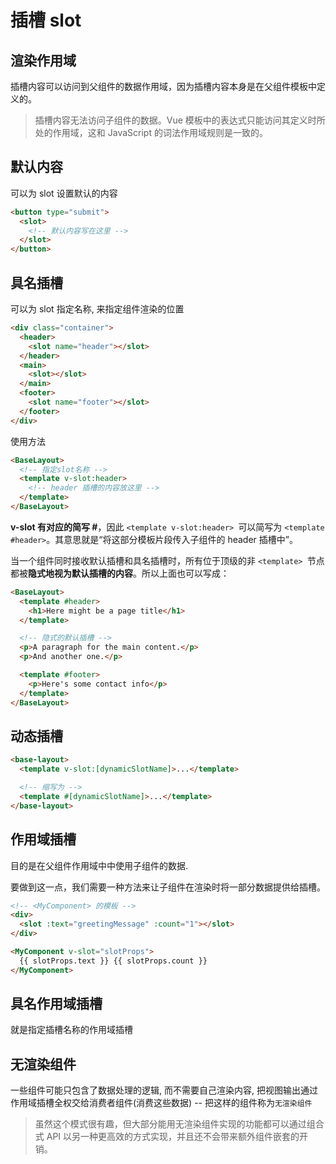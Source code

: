 # 插槽 slot

## 渲染作用域

插槽内容可以访问到父组件的数据作用域，因为插槽内容本身是在父组件模板中定义的。

> 插槽内容无法访问子组件的数据。Vue 模板中的表达式只能访问其定义时所处的作用域，这和 JavaScript 的词法作用域规则是一致的。

## 默认内容

可以为 slot 设置默认的内容

```html
<button type="submit">
  <slot>
    <!-- 默认内容写在这里 -->
  </slot>
</button>
```

## 具名插槽

可以为 slot 指定名称, 来指定组件渲染的位置

```html
<div class="container">
  <header>
    <slot name="header"></slot>
  </header>
  <main>
    <slot></slot>
  </main>
  <footer>
    <slot name="footer"></slot>
  </footer>
</div>
```

使用方法

```html
<BaseLayout>
  <!-- 指定slot名称 -->
  <template v-slot:header>
    <!-- header 插槽的内容放这里 -->
  </template>
</BaseLayout>
```

**v-slot 有对应的简写 #**，因此 `<template v-slot:header> `可以简写为 `<template #header>`。其意思就是“将这部分模板片段传入子组件的 header 插槽中”。

当一个组件同时接收默认插槽和具名插槽时，所有位于顶级的非 `<template> `节点都被**隐式地视为默认插槽的内容**。所以上面也可以写成：

```html
<BaseLayout>
  <template #header>
    <h1>Here might be a page title</h1>
  </template>

  <!-- 隐式的默认插槽 -->
  <p>A paragraph for the main content.</p>
  <p>And another one.</p>

  <template #footer>
    <p>Here's some contact info</p>
  </template>
</BaseLayout>
```

## 动态插槽

```html
<base-layout>
  <template v-slot:[dynamicSlotName]>...</template>

  <!-- 缩写为 -->
  <template #[dynamicSlotName]>...</template>
</base-layout>
```

## 作用域插槽

目的是在父组件作用域中中使用子组件的数据.

要做到这一点，我们需要一种方法来让子组件在渲染时将一部分数据提供给插槽。

```html
<!-- <MyComponent> 的模板 -->
<div>
  <slot :text="greetingMessage" :count="1"></slot>
</div>
```

```html
<MyComponent v-slot="slotProps">
  {{ slotProps.text }} {{ slotProps.count }}
</MyComponent>
```

## 具名作用域插槽

就是指定插槽名称的作用域插槽

## 无渲染组件

一些组件可能只包含了数据处理的逻辑, 而不需要自己渲染内容, 把视图输出通过作用域插槽全权交给消费者组件(消费这些数据) -- 把这样的组件称为`无渲染组件`

> 虽然这个模式很有趣，但大部分能用无渲染组件实现的功能都可以通过组合式 API 以另一种更高效的方式实现，并且还不会带来额外组件嵌套的开销。
